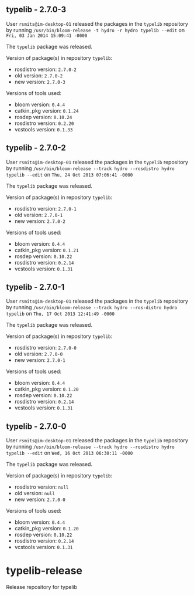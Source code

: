 ## typelib - 2.7.0-3

User `rsmits@im-desktop-01` released the packages in the `typelib` repository by running `/usr/bin/bloom-release -t hydro -r hydro typelib --edit` on `Fri, 03 Jan 2014 15:09:41 -0000`

The `typelib` package was released.

Version of package(s) in repository `typelib`:
- rosdistro version: `2.7.0-2`
- old version: `2.7.0-2`
- new version: `2.7.0-3`

Versions of tools used:
- bloom version: `0.4.4`
- catkin_pkg version: `0.1.24`
- rosdep version: `0.10.24`
- rosdistro version: `0.2.20`
- vcstools version: `0.1.33`


## typelib - 2.7.0-2

User `rsmits@im-desktop-01` released the packages in the `typelib` repository by running `/usr/bin/bloom-release --track hydro --rosdistro hydro typelib --edit` on `Thu, 24 Oct 2013 07:06:41 -0000`

The `typelib` package was released.

Version of package(s) in repository `typelib`:
- rosdistro version: `2.7.0-1`
- old version: `2.7.0-1`
- new version: `2.7.0-2`

Versions of tools used:
- bloom version: `0.4.4`
- catkin_pkg version: `0.1.21`
- rosdep version: `0.10.22`
- rosdistro version: `0.2.14`
- vcstools version: `0.1.31`


## typelib - 2.7.0-1

User `rsmits@im-desktop-01` released the packages in the `typelib` repository by running `/usr/bin/bloom-release --track hydro --ros-distro hydro typelib` on `Thu, 17 Oct 2013 12:41:49 -0000`

The `typelib` package was released.

Version of package(s) in repository `typelib`:
- rosdistro version: `2.7.0-0`
- old version: `2.7.0-0`
- new version: `2.7.0-1`

Versions of tools used:
- bloom version: `0.4.4`
- catkin_pkg version: `0.1.20`
- rosdep version: `0.10.22`
- rosdistro version: `0.2.14`
- vcstools version: `0.1.31`


## typelib - 2.7.0-0

User `rsmits@im-desktop-01` released the packages in the `typelib` repository by running `/usr/bin/bloom-release --track hydro --rosdistro hydro typelib --edit` on `Wed, 16 Oct 2013 06:30:11 -0000`

The `typelib` package was released.

Version of package(s) in repository `typelib`:
- rosdistro version: `null`
- old version: `null`
- new version: `2.7.0-0`

Versions of tools used:
- bloom version: `0.4.4`
- catkin_pkg version: `0.1.20`
- rosdep version: `0.10.22`
- rosdistro version: `0.2.14`
- vcstools version: `0.1.31`


typelib-release
===============

Release repository for typelib
